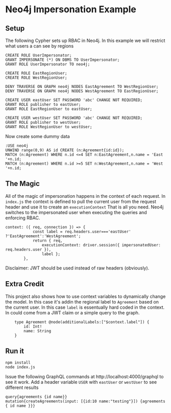 # Neo4j Impersonation Example

## Setup

The following Cypher sets up RBAC in Neo4j.  In this example we will restrict what users a can see by regions

```
CREATE ROLE UserImpersonator;
GRANT IMPERSONATE (*) ON DBMS TO UserImpersonator;
GRANT ROLE UserImpersonator TO neo4j;

CREATE ROLE EastRegionUser;
CREATE ROLE WestRegionUser;

DENY TRAVERSE ON GRAPH neo4j NODES EastAgreement TO WestRegionUser;
DENY TRAVERSE ON GRAPH neo4j NODES WestAgreement TO EastRegionUser;

CREATE USER eastUser SET PASSWORD 'abc' CHANGE NOT REQUIRED;
GRANT ROLE publisher to eastUser;
GRANT ROLE EastRegionUser to eastUser;

CREATE USER westUser SET PASSWORD 'abc' CHANGE NOT REQUIRED;
GRANT ROLE publisher to westUser;
GRANT ROLE WestRegionUser to westUser;
```

Now create some dummy data
```
:USE neo4j
UNWIND range(0,9) AS id CREATE (n:Agreement{id:id});
MATCH (n:Agreement) WHERE n.id <=4 SET n:EastAgreement,n.name = 'East '+n.id;
MATCH (n:Agreement) WHERE n.id >=5 SET n:WestAgreement,n.name = 'West '+n.id;
```

## The Magic
All of the magic of impersonation happens in the context of each request.  In `index.js` the context is defined to pull the current user from the request header and use it to create an `executionContext`  That is all you need.  Neo4j switches to the impersonated user when executing the queries and enforcing RBAC.
```
context: ({ req, connection }) => {
            const label = req.headers.user==='eastUser' ?'EastAgreement':'WestAgreement';
            return { req, 
                executionContext: driver.session({ impersonatedUser: req.headers.user }),
                label };
        },
```
Disclaimer:  JWT should be used instead of raw headers (obviously).

## Extra Credit
This project also shows how to use context variables to dynamically change the model.  In this case it's addin the regional label to `Agreement` based on the current user.  In this case `label` is essentually hard coded in the context.  In could come from a JWT claim or a simple query to the graph.

```
    type Agreement @node(additionalLabels:["$context.label"]) {
        id: Int!
        name: String
    }

```

## Run it
```
npm install
node index.js
```

Issue the following GraphQL commands at http://localhost:4000/graphql to see it work.  Add a header variable `USER` with `eastUser` or `westUser` to see different results
```
query{agreements {id name}}
mutation{createAgreements(input: [{id:10 name:"testing"}]) {agreements { id name }}}
```